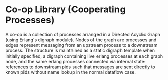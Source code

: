 Co-op Library (Cooperating Processes)
=====================================

A co-op is a collection of processes arranged in a Directed Acyclic Graph (using Erlang's digraph module). Nodes of the graph are processes and edges represent messaging from an upstream process to a downstream process. The structure is maintained as a static digraph template when initially specified, a digraph containing live erlang processes at each graph node, and the same erlang processes connected via internal state references to downstream pids such that messages are sent directly to known pids without name lookup in the normal dataflow case.

